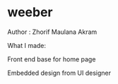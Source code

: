 # weeber
<p>Author : Zhorif Maulana Akram</p>
<p>What I made:</p>
<p>Front end base for home page</p>
<p>Embedded design from UI designer</p>
